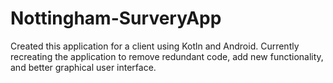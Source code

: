 # Nottingham-SurveryApp

Created this application for a client using Kotln and Android. Currently recreating the application to remove redundant code, add new functionality, and better graphical user interface.
